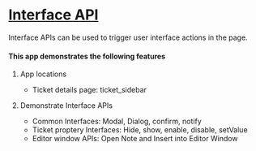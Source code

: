 # [Interface API](https://developers.freshdesk.com/v2/docs/interface-api/)

Interface APIs can be used to trigger user interface actions in the page.

#### This app demonstrates the following features

1. App locations
    - Ticket details page: ticket_sidebar

2. Demonstrate Interface APIs
    - Common Interfaces: Modal, Dialog, confirm, notify
    - Ticket proptery Interfaces: Hide, show, enable, disable, setValue
    - Editor window APIs: Open Note and Insert into Editor Window